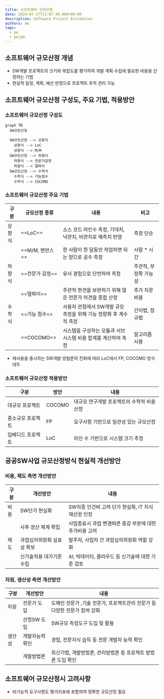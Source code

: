 ```yaml
---
title: 소프트웨어 규모산정
date: 2024-07-17T21:07:49.080+09:00
description: Software Project Estimation
authors: me
tags:
  - pe
  - pe/pm
---
```


## 소프트웨어 규모산정 개념

- SW개발 프로젝트의 크기와 복잡도를 평가하여 개발 계획 수립에 필요한 비용을 산정하는 기법
- 현실적 일정, 계획, 예산 반영으로 프로젝트 추적 관리 가능

## 소프트웨어 규모산정 구성도, 주요 기법, 적용방안

### 소프트웨어 규모산정 구성도

```mermaid
graph TB
  SW규모산정

  SW규모산정 --> 상향식
    상향식 --> LoC
    상향식 --> M/M
  SW규모산정 --> 하향식
    하향식 --> 전문가감정
    하향식 --> 델파이
  SW규모산정 --> 수학식
    수학식 --> 기능점수
    수학식 --> COCOMO
```

### 소프트웨어 규모산정 주요 기법

| 구분 | 규모산정 종류 | 내용 | 비고 |
| --- | --- | --- | --- |
| 상향식 | ==LoC== | 소스 코드 라인수 측정, 기대치, 낙관치, 비관치로 예측치 반영 | 측정 단순 |
| | ==M/M, 맨먼스== | 한 사람이 한 달동안 작업하면 되는 양으로 공수 측정 | 사람 * 시간 |
| 하향식 | ==전문가 감정== | 유사 경험으로 단언하여 측정 | 주관적, 부정확 가능성 |
| | ==델파이== | 주관적 편견을 보완하기 위해 많은 전문가 의견을 종합 산정 | 추가 자문 비용 |
| 수학식 | ==기능 점수== | 사용자 관점에서 SW개발 규모 측정을 위해 기능 정량화 후 계수적 측정 | 간이법, 정규법 |
| | ==COCOMO== | 시스템을 구성하는 모듈과 서브시스템 비용 합계를 계산하여 측정 | 알고리즘 사용 |

- 재사용을 중시하는 SW개발 방법론의 진화에 따라 LoC에서 FP, COCOMO 방식 대두

### 소프트웨어 규모산정 적용방안

| 구분 | 방안 | 내용 |
| --- | --- | --- |
| 대규모 프로젝트 | COCOMO | 대규모 연구개발 프로젝트의 수학적 비용 산정 |
| 중소규모 프로젝트 | FP | 요구사항 기반으로 일관성 있는 규모산정 |
| 임베디드 프로젝트 | LoC | 라인 수 기반으로 시스템 크기 추정 |

## 공공SW사업 규모산정방식 현실적 개선방안

### 비용, 제도 측면 개선방안

| 구분 | 개선방안 | 내용 |
| --- | --- | --- |
| 비용 | SW단가 현실화 | SW직종 인건비 고려 단가 현실화, IT 지식재산권 인정 |
| | 사후 정산 체계 확립 | 사업종료시 과업 변경따른 증감 부분에 대한 추가비용 고려 |
| 제도 | 과업심의위원회 실효성 확보 | 발주자, 사업자 간 과업심의위원회 역할 강화 |
| | 신기술적용 대가기준 수립 | AI, 빅데이터, 클라우드 등 신기술에 대한 기준 검토 |

### 자원, 생산성 측면 개선방안

| 구분 | 개선방안 | 내용 |
| --- | --- | --- |
| 자원 | 전문가 도입 | 도메인 전문가 ,기술 전문가, 프로젝트관리 전문가 등 다양한 전문가 참여 강화 |
| | 산정SW 도입 | SW규모 측정도구 도입 및 활용 |
| 생산성 | 개발자능력확인 | 경험, 전문지식 습득 등 전문 개발자 능력 확인 |
| | 개발방법론 | 최신기법, 개발방법론, 관리방법론 등 프로젝트 방법론 도입 확인 |

## 소프트웨어 규모산정시 고려사항

- 비기능적 요구사항도 평가지표에 포함하여 정확한 규모산정 필요
